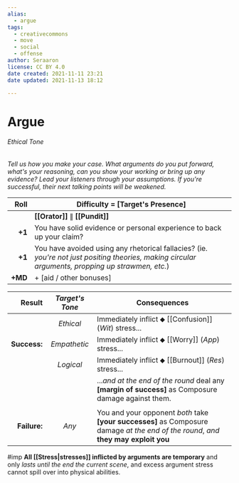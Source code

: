```yaml
---
alias:
  - argue
tags:
  - creativecommons
  - move
  - social
  - offense
author: Seraaron
license: CC BY 4.0
date created: 2021-11-11 23:21
date updated: 2021-11-13 18:12

---
```


# Argue

###### Ethical Tone

_Tell us how you make your case. What arguments do you put forward, what's your reasoning, can you show your working or bring up any evidence? Lead your listeners through your assumptions. If you're successful, their next talking points will be weakened._

|    Roll | Difficulty = [Target's Presence]         |
| ------: | ---------------------------------------- |
|         | **[[Orator]]** ∥ **[[Pundit]]**          |
|  **+1** | You have solid evidence or personal experience to back up your claim? |
|  **+1** | You have avoided using any rhetorical fallacies? (ie. *you're not just positing theories, making circular arguments, propping up strawmen, etc.*)                                    |
| **+MD** | + [aid / other bonuses]                    |

|       Result | _Target's Tone_ | Consequences                                                                                                                         |
| -----------: | :---------------: | ------------------------------------------------------------------------------------------------------------------------------------ |
|              |    _Ethical_   | Immediately inflict ⬥ [[Confusion]] (_Wit_) stress...                                                                                |
| **Success:** |  _Empathetic_  | Immediately inflict ⬥ [[Worry]] (_App_) stress...                                                                                    |
|              |    _Logical_    | Immediately inflict ⬥ [[Burnout]] (_Res_) stress...                                                                                  |
|              |                   | ..._and at the end of the round_ deal any **[margin of success]** as Composure damage against them.                                  |
|              |                   |                                                                                                                                      |
| **Failure:** |       _Any_       | You and your opponent _both_ take **[your successes]** as Composure damage _at the end of the round_, _and_ **they may exploit you** |

#imp **All [[Stress|stresses]] inflicted by arguments are temporary** and only *lasts until the end the current scene*, and excess argument stress cannot spill over into physical abilities.
